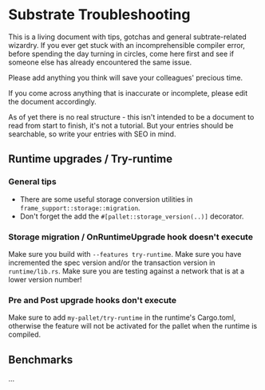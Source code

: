 # Substrate Troubleshooting

This is a living document with tips, gotchas and general subtrate-related wizardry. If you ever get stuck with an incomprehensible compiler error, before spending the day turning in circles, come here first and see if someone else has already encountered the same issue. 

Please add anything you think will save your colleagues' precious time. 

If you come across anything that is inaccurate or incomplete, please edit the document accordingly. 

As of yet there is no real structure - this isn't intended to be a document to read from start to finish, it's not a tutorial. But your entries should be searchable, so write your entries with SEO in mind. 


## Runtime upgrades / Try-runtime

### General tips

- There are some useful storage conversion utilities in `frame_support::storage::migration`.
- Don't forget the add the `#[pallet::storage_version(..)]` decorator.

### Storage migration / OnRuntimeUpgrade hook doesn't execute

Make sure you build with `--features try-runtime`.
Make sure you have incremented the spec version and/or the transaction version in `runtime/lib.rs`.
Make sure you are testing against a network that is at a lower version number!

### Pre and Post upgrade hooks don't execute

Make sure to add `my-pallet/try-runtime` in the runtime's Cargo.toml, otherwise the feature will not be activated for the pallet when the runtime is compiled. 

## Benchmarks

...
